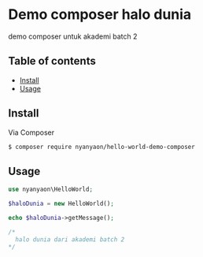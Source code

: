 # Demo composer halo dunia

demo composer untuk akademi batch 2

## Table of contents

- [Install](#install)
- [Usage](#usage)

## Install

Via Composer

``` bash
$ composer require nyanyaon/hello-world-demo-composer
```

## Usage

```php
use nyanyaon\HelloWorld;

$haloDunia = new HelloWorld();

echo $haloDunia->getMessage();

/*
  halo dunia dari akademi batch 2
*/
```
